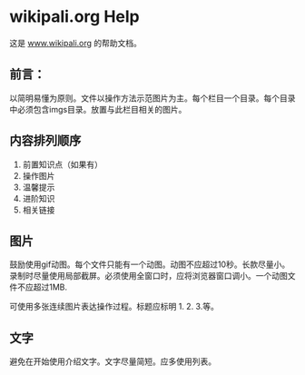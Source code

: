 # wikipali.org Help

这是 www.wikipali.org 的帮助文档。

## 前言：

以简明易懂为原则。文件以操作方法示范图片为主。每个栏目一个目录。每个目录中必须包含imgs目录。放置与此栏目相关的图片。

## 内容排列顺序

1. 前置知识点（如果有）
1. 操作图片
1. 温馨提示
1. 进阶知识
1. 相关链接

## 图片

鼓励使用gif动图。每个文件只能有一个动图。动图不应超过10秒。长款尽量小。录制时尽量使用局部截屏。必须使用全窗口时，应将浏览器窗口调小。一个动图文件不应超过1MB.

可使用多张连续图片表达操作过程。标题应标明 1. 2. 3.等。

## 文字
避免在开始使用介绍文字。文字尽量简短。应多使用列表。 